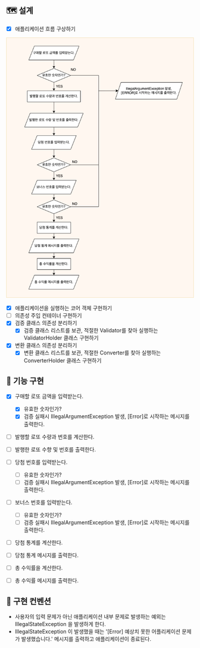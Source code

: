 ## 🗺 설계
* [x] 애플리케이션 흐름 구상하기

![](application-flow-blueprint.png)

* [x] 애플리케이션을 실행하는 코어 객체 구현하기
* [ ] 의존성 주입 컨테이너 구현하기
* [x] 검증 클래스 의존성 분리하기
  * [x] 검증 클래스 리스트를 보관, 적절한 Validator를 찾아 실행하는 ValidatorHolder 클래스 구현하기
* [x] 변환 클래스 의존성 분리하기
  * [x] 변환 클래스 리스트를 보관, 적절한 Converter를 찾아 실행하는 ConverterHolder 클래스 구현하기

## 🐳 기능 구현

* [x] 구매할 로또 금액을 입력받는다.
  * [x] 유효한 숫자인가?
  * [x] 검증 실패시 IllegalArgumentException 발생, [Error]로 시작하는 메시지를 출력한다. 
* [ ] 발행할 로또 수량과 번호를 계산한다.
* [ ] 발행한 로또 수향 및 번호를 출력한다.
* [ ] 당첨 번호를 입력받는다.
  * [ ] 유효한 숫자인가?
  * [ ] 검증 실패시 IllegalArgumentException 발생, [Error]로 시작하는 메시지를 출력한다.
* [ ] 보너스 번호를 입력받는다.
  * [ ] 유효한 숫자인가?
  * [ ] 검증 실패시 IllegalArgumentException 발생, [Error]로 시작하는 메시지를 출력한다.
* [ ] 당첨 통계를 계산한다.
* [ ] 당첨 통계 메시지를 출력한다.
* [ ] 총 수익률을 계산한다.
* [ ] 총 수익률 메시지를 출력한다.


## 👀 구현 컨벤션
* 사용자의 입력 문제가 아닌 애플리케이션 내부 문제로 발생하는 예외는 IllegalStateException 을 발생하게 한다.
* IllegalStateException 이 발생했을 때는 '[Error] 예상치 못한 어플리케이션 문제가 발생했습니다.' 메시지를 출력하고 애플리케이션이 종료된다.